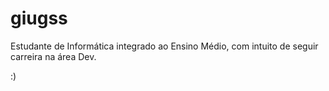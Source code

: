 # giugss

Estudante de Informática integrado ao Ensino Médio, com intuito de seguir carreira na área Dev.  

:)

